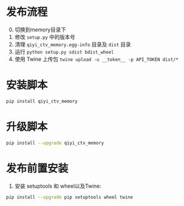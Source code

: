 # 发布流程

0. 切换到memory目录下
1. 修改 `setup.py` 中的版本号
2. 清理 `qiyi_ctv_memory.egg-info` 目录及 `dist` 目录
3. 运行 `python setup.py sdist bdist_wheel`
4. 使用 Twine 上传包 `twine upload -u __token__ -p API_TOKEN dist/*`

# 安装脚本


```sh
pip install qiyi_ctv_memory
```

# 升级脚本

```sh
pip install --upgrade qiyi_ctv_memory
```

# 发布前置安装

1. 安装 setuptools 和 wheel以及Twine:

```sh
pip install --upgrade pip setuptools wheel twine
```
